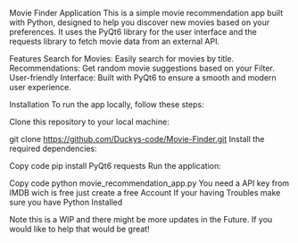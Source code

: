 Movie Finder Application
This is a simple movie recommendation app built with Python, designed to help you discover new movies based on your preferences. It uses the PyQt6 library for the user interface and the requests library to fetch movie data from an external API. 

Features
Search for Movies: Easily search for movies by title.
Recommendations: Get random movie suggestions based on your Filter.
User-friendly Interface: Built with PyQt6 to ensure a smooth and modern user experience.

Installation
To run the app locally, follow these steps:

Clone this repository to your local machine:

git clone https://github.com/Duckys-code/Movie-Finder.git
Install the required dependencies:

Copy code
pip install PyQt6 requests
Run the application:

Copy code
python movie_recommendation_app.py
You need a API key from IMDB wich is free just create a free Account
If your having Troubles make sure you have Python Installed

Note this is a WIP and there might be more updates in the Future. If you would like to help that would be great!
